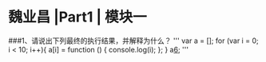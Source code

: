 # 魏业昌 |Part1 | 模块一
###1、请说出下列最终的执行结果，并解释为什么？
'''
var a = [];
for (var i = 0; i < 10; i++){
  a[i] = function () {
    console.log(i);
  };
}
a[6]();
'''
